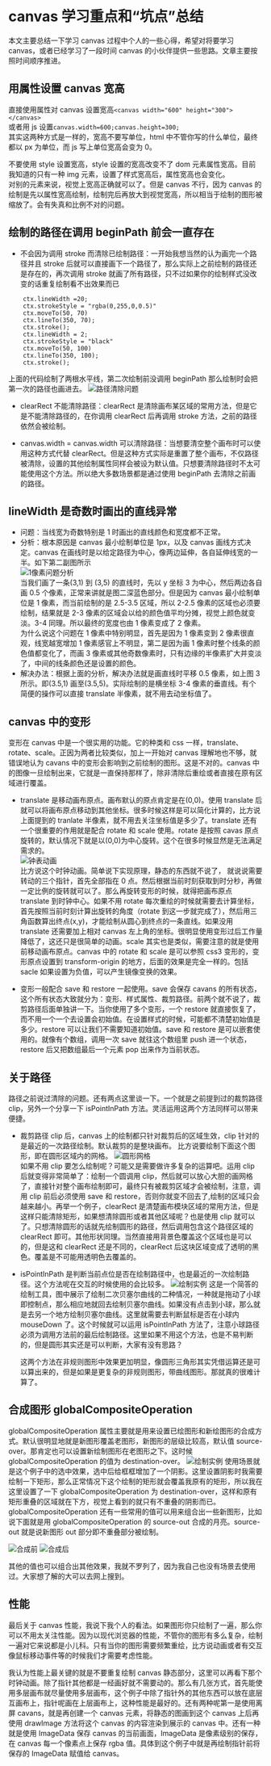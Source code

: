 # canvas 学习重点和“坑点”总结

本文主要总结一下学习 canvas 过程中个人的一些心得，希望对将要学习 canvas，或者已经学习了一段时间 canvas 的小伙伴提供一些思路。文章主要按照时间顺序推进。

## 用属性设置 canvas 宽高

直接使用属性对 canvas 设置宽高`<canvas width="600" height="300"></canvas>`  
或者用 js 设置`canvas.width=600;canvas.height=300;`  
其实这两种方式是一样的，宽高不要写单位，html 中不管你写的什么单位，最终都以 px 为单位，而 js 写上单位宽高会变为 0。

不要使用 style 设置宽高，style 设置的宽高改变不了 dom 元素属性宽高。目前我知道的只有一种 img 元素，设置了样式宽高后，属性宽高也会变化。  
对别的元素来说，视觉上宽高正确就可以了。但是 canvas 不行，因为 canvas 的绘制是先以属性宽高绘制，绘制完后再放大到视觉宽高，所以相当于绘制的图形被缩放了。会有失真和比例不对的问题。

## 绘制的路径在调用 beginPath 前会一直存在

-   不会因为调用 stroke 而清除已绘制路径：一开始我想当然的认为画完一个路径并且 stroke 后就可以直接画下一个路径了，那么实际上之前绘制的路径还是存在的，再次调用 stroke 就画了所有路径，只不过如果你的绘制样式没改变的话重复绘制看不出效果而已

```
    ctx.lineWidth =20;
    ctx.strokeStyle = "rgba(0,255,0,0.5)"
    ctx.moveTo(50, 70)
    ctx.lineTo(350, 70);
    ctx.stroke();
    ctx.lineWidth = 2;
    ctx.strokeStyle = "black"
    ctx.moveTo(50, 100)
    ctx.lineTo(350, 100);
    ctx.stroke();
```

上面的代码绘制了两根水平线，第二次绘制前没调用 beginPath 那么绘制时会把第一次的路径也画进去。
![路径清除问题](image/路径清除.png)

-   clearRect 不能清除路径：clearRect 是清除画布某区域的常用方法，但是它是不能清除路径的，在你调用 clearRect 后再调用 stroke 方法，之前的路径依然会被绘制。

-   canvas.width = canvas.width 可以清除路径：当想要清空整个画布时可以使用这种方式代替 clearRect。但是这种方式实际是重置了整个画布，不仅路径被清除，设置的其他绘制属性同样会被设为默认值。只想要清除路径时不太可能使用这个方法。所以绝大多数场景都是通过使用 beginPath 去清除之前画的路径。

## lineWidth 是奇数时画出的直线异常

-   问题：当线宽为奇数特别是 1 时画出的直线颜色和宽度都不正常。
-   分析：根本原因是 canvas 最小绘制单位是 1px，以及 canvas 画线方式决定。canvas 在画线时是以给定路径为中心，像两边延伸，各自延伸线宽的一半。如下第二副图所示  
    ![1像素问题分析](image/1px线宽原理.png)  
    当我们画了一条(3,1) 到 (3,5) 的直线时，先以 y 坐标 3 为中心，然后两边各自画 0.5 个像素，正常来讲就是图二深蓝色部分。但是因为 canvas 最小绘制单位是 1 像素，而当前绘制的是 2.5-3.5 区域，所以 2-2.5 像素的区域也必须要绘制，结果就是 2-3 像素的区域会以给的颜色值平均分摊，视觉上颜色就变淡。3-4 同理。所以最终的宽度也由 1 像素变成了 2 像素。  
    为什么说这个问题在 1 像素中特别明显，首先是因为 1 像素变到 2 像素很直观，线宽越宽增加 1 像素感官上不明显，第二是因为画 1 像素时整个线条的颜色值都变化了，而画 3 像素或其他奇数像素时，只有边缘的半像素扩大并变淡了，中间的线条颜色还是设置的颜色。
-   解决办法：根据上面的分析，解决办法就是画直线时平移 0.5 像素，如上图 3 所示。即(3.5,1) 画至(3.5,5)。实际绘制的是横坐标 3-4 像素的垂直线。有个简便的操作可以直接 translate 半像素，就不用去动坐标值了。

## canvas 中的变形

变形在 canvas 中是一个很实用的功能。它的种类和 css 一样，translate、rotate、scale。正因为两者比较类似，加上一开始对 canvas 理解地也不够，就错误地认为 cavans 中的变形会影响到之前绘制的图形。这是不对的。canvas 中的图像一旦绘制出来，它就是一直保持那样了，除非清除后重绘或者直接在原有区域进行覆盖。

-   translate 是移动画布原点。画布默认的原点肯定是在(0,0)。使用 translate 后就可以将画布原点移动到其他坐标。很多时候这样是可以简化计算的，比方说上面提到的 tranlate 半像素，就不用去关注坐标值是多少了。translate 还有一个很重要的作用就是配合 rotate 和 scale 使用。rotate 是按照 cavas 原点旋转的，默认情况下就是以(0,0)为中心旋转。这个在很多时候显然是无法满足需求的。  
    ![钟表动画](image/钟表动画.gif)  
    比方说这个时钟动画。简单说下实现原理，静态的东西就不说了， 就说说需要转动的三个指针，首先全部指在 0 点。然后根据当前时刻获取到时分秒，再做一定比例的旋转就可以了。那么再旋转变形的时候，就得把画布原点 translate 到时钟中心。如果不用 rotate 每次重绘的时候就需要去计算坐标，首先按照当前时刻计算出旋转的角度（rotate 到这一步就完成了），然后用三角函数算出终点(x,y)，才能绘制从圆心到终点的一条直线。如果没用 translate 还需要加上相对 canvas 左上角的坐标。很明显使用变形过后工作量降低了，这还只是很简单的动画。scale 其实也是类似，需要注意的就是使用前移动画布原点。canvas 中的 rotate 和 scale 是可以参照 css3 变形的，变形原点设置到 transform-origin 的地方，后面的效果是完全一样的。包括 sacle 如果设置为负值，可以产生镜像变换的效果。

-   变形一般配合 save 和 restore 一起使用。save 会保存 cavans 的所有状态，这个所有状态大致就分为：变形、样式属性、裁剪路径。前两个就不说了，裁剪路径后面单独讲一下。当你使用了多个变形，一个 restore 就直接恢复了，而不用一个一个去设置会初始值。在设置样式的时候，可能都不清楚初始值是多少。restore 可以让我们不需要知道初始值。save 和 restore 是可以嵌套使用的。就像有个数组，调用一次 save 就往这个数组里 push 进一个状态，restore 后又把数组最后一个元素 pop 出来作为当前状态。

## 关于路径

路径之前说过清除的问题。还有两点这里谈一下。一个就是之前提到过的裁剪路径 clip，另外一个分享一下 isPointInPath 方法。灵活运用这两个方法同样可以带来便捷。

-   裁剪路径 clip 后，canvas 上的绘制都只针对裁剪后的区域生效，clip 针对的是最近的一次路径绘制。默认裁剪的是整块画布。 比方说要绘制下面这个图形，即在圆形区域内的网格。
    ![圆形网格](image/grid.png)  
    如果不用 clip 要怎么绘制呢？可能又是需要做许多复杂的运算吧。运用 clip 后就变得非常简单了：绘制一个圆调用 clip，然后就可以放心大胆的画网格了，直接针对整个画布绘制即可，最终只有被裁剪区域才会被绘制，注意，调用 clip 前后必须使用 save 和 restore，否则你就变不回去了,绘制的区域只会越来越小。再举一个例子，clearRect 是清楚画布模块区域的常用方法，但是这样只能清除矩形，如果想清除圆形或者其他区域呢？也是使用 clip 就可以了。只想清除圆形的话就先绘制圆形的路径，然后调用包含这个路径区域的 clearRect 即可。其他形状同理。当然直接用背景色覆盖这个区域也是可以的，但是这和 clearRect 还是不同的，clearRect 后这块区域变成了透明的黑色。覆盖是不可能用透明色去覆盖的。

-   isPointInPath 是判断当前点位是否在绘制路径中，也是最近的一次绘制路径。这个方法呢在交互的时候使用的会比较多。
    ![绘制实例](image/绘制实例.gif)
    这是一个简答的绘制工具，图中展示了绘制二次贝塞尔曲线的二种情况，一种就是拖动了小球即控制点，那么相应地就回去绘制贝塞尔曲线。如果没有点击到小球，那么就是去另一个地方绘制贝塞尔曲线。这里就需要去判断鼠标是否在小球内 mouseDown 了。这个时候就可以运用 isPointInPath 方法了，注意小球路径必须为调用方法前的最后绘制路径。这里如果不用这个方法，也是不易判断的，但是圆形其实还是可以判断，大家有没有思路？

    这两个方法在非规则图形中效果更加明显，像圆形三角形其实凭借运算还是可以算出来的，但是如果是更复杂的非规则图形，带曲线图形。那就真的很难计算了。

## 合成图形 globalCompositeOperation

globalCompositeOperation 属性主要就是用来设置已绘图形和新绘图形的合成方式。默认很明显地就是新图形覆盖老图形，新图形的层级比较高，默认值 source-over。那肯定也可以设置新绘制图形在老图形之下。这时候 globalCompositeOperation 的值为 destination-over。
![绘制实例](image/合成.gif)
使用场景就是这个例子中的选中效果，选中后给框框增加了一个阴影。这里设置阴影时我需要绘制一下矩形，那么正常情况下这个绘制的矩形就会覆盖我原有的矩形，所以我在这里设置了一下 globalCompositeOperation 为 destination-over，这样和原有矩形重叠的区域就在下方，视觉上看到的就只有不重叠的阴影而已。  
globalCompositeOperation 还有一些常用的值可以用来组合出一些新图形，比如说下面就是用 globalCompositeOperation 的 source-out 合成的月亮。source-out 就是说新图形 out 部分即不重叠部分被绘制。

![合成前](image/和成前.png) ![合成后](image/合成后.png)

其他的值也可以组合出其他效果，我就不罗列了，因为我自己也没有场景去使用过。大家想了解的大可以去网上搜到。

## 性能

最后关于 canvas 性能，我说下我个人的看法。如果图形你只绘制了一遍，那么你可以不用太关注性能。因为以现代浏览器的性能，不管你的图形有多么复杂，绘制一遍对它来说都是小儿科。只有当你的图形需要频繁重绘，比方说动画或者有交互像鼠标移动事件等的时候我们才需要考虑性能。

我认为性能上最关键的就是不要重复绘制 canvas 静态部分，这里可以再看下那个时钟动画。除了指针其他都是一经画好就不需要动的。那么有几张方式，首先能使用多层画布就尽量使用多层画布，这个例子中除了指针外的其他东西可以放在底层互画布上，指针呢画在上层画布上，这种性能是最好的。还有两种呢第一是使用离屏 cavans，就是再创建一个 canvas 元素，将静态的图画到这个 canvas 上后再使用 drawImage 方法将这个 canvas 的内容渲染到展示的 canvas 中。还有一种就是使用 ImageData 保存 canvas 的当前画面，ImageData 是像素级别的保存，在 canvas 每一个像素点上保存 rgba 值。具体到这个例子中就是再绘制指针前将保存的 ImageData 赋值给 canvas。
